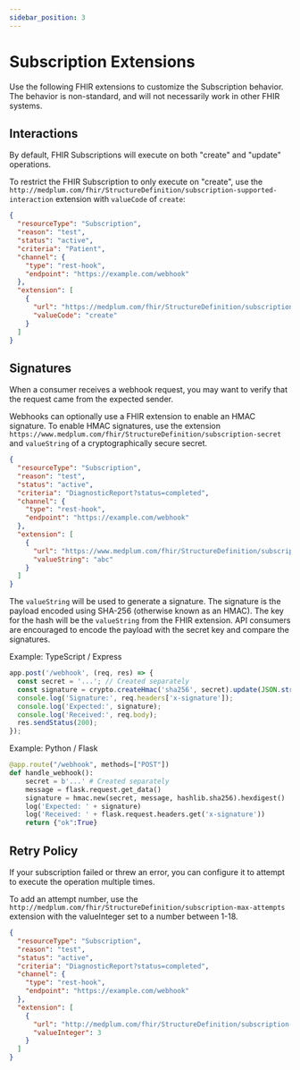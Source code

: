 ```yaml
---
sidebar_position: 3
---
```


# Subscription Extensions

Use the following FHIR extensions to customize the Subscription behavior. The behavior is non-standard, and will not necessarily work in other FHIR systems.

## Interactions

By default, FHIR Subscriptions will execute on both "create" and "update" operations.

To restrict the FHIR Subscription to only execute on "create", use the `http://medplum.com/fhir/StructureDefinition/subscription-supported-interaction` extension with `valueCode` of `create`:

```json
{
  "resourceType": "Subscription",
  "reason": "test",
  "status": "active",
  "criteria": "Patient",
  "channel": {
    "type": "rest-hook",
    "endpoint": "https://example.com/webhook"
  },
  "extension": [
    {
      "url": "https://medplum.com/fhir/StructureDefinition/subscription-supported-interaction",
      "valueCode": "create"
    }
  ]
}
```

## Signatures

When a consumer receives a webhook request, you may want to verify that the request came from the expected sender.

Webhooks can optionally use a FHIR extension to enable an HMAC signature. To enable HMAC signatures, use the extension `https://www.medplum.com/fhir/StructureDefinition/subscription-secret` and `valueString` of a cryptographically secure secret.

```json
{
  "resourceType": "Subscription",
  "reason": "test",
  "status": "active",
  "criteria": "DiagnosticReport?status=completed",
  "channel": {
    "type": "rest-hook",
    "endpoint": "https://example.com/webhook"
  },
  "extension": [
    {
      "url": "https://www.medplum.com/fhir/StructureDefinition/subscription-secret",
      "valueString": "abc"
    }
  ]
}
```

The `valueString` will be used to generate a signature. The signature is the payload encoded using SHA-256 (otherwise known as an HMAC). The key for the hash will be the `valueString` from the FHIR extension. API consumers are encouraged to encode the payload with the secret key and compare the signatures.

Example: TypeScript / Express

```ts
app.post('/webhook', (req, res) => {
  const secret = '...'; // Created separately
  const signature = crypto.createHmac('sha256', secret).update(JSON.stringify(req.body)).digest('hex');
  console.log('Signature:', req.headers['x-signature']);
  console.log('Expected:', signature);
  console.log('Received:', req.body);
  res.sendStatus(200);
});
```

Example: Python / Flask

```python
@app.route("/webhook", methods=["POST"])
def handle_webhook():
    secret = b'...' # Created separately
    message = flask.request.get_data()
    signature = hmac.new(secret, message, hashlib.sha256).hexdigest()
    log('Expected: ' + signature)
    log('Received: ' + flask.request.headers.get('x-signature'))
    return {"ok":True}
```

## Retry Policy

If your subscription failed or threw an error, you can configure it to attempt to execute the operation multiple times.

To add an attempt number, use the `http://medplum.com/fhir/StructureDefinition/subscription-max-attempts` extension with the valueInteger set to a number between 1-18.

```json
{
  "resourceType": "Subscription",
  "reason": "test",
  "status": "active",
  "criteria": "DiagnosticReport?status=completed",
  "channel": {
    "type": "rest-hook",
    "endpoint": "https://example.com/webhook"
  },
  "extension": [
    {
      "url": "http://medplum.com/fhir/StructureDefinition/subscription-max-attempts",
      "valueInteger": 3
    }
  ]
}
```
